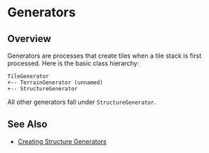 # Generators

## Overview

Generators are processes that create tiles when a tile stack is first processed. Here is the basic class hierarchy:

```
TileGenerator
+-- TerrainGenerator (unnamed)
+-- StructureGenerator
```

All other generators fall under `StructureGenerator`.

## See Also

* [Creating Structure Generators](docs/guides/design-proc-structure.md)
